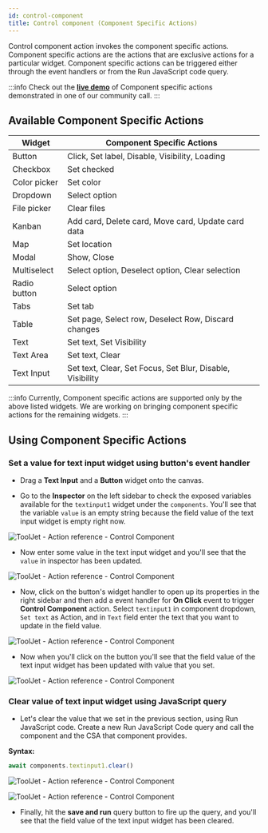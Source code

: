```yaml
---
id: control-component
title: Control component (Component Specific Actions)
---
```


Control component action invokes the component specific actions. Component specific actions are the actions that are exclusive actions for a particular widget. Component specific actions can be triggered either through the event handlers or from the Run JavaScript code query.

:::info
Check out the **[live demo](https://youtu.be/JIhSH3YeM3E)** of Component specific actions demonstrated in one of our community call.
:::

## Available Component Specific Actions

| Widget | Component Specific Actions |
|--------|---------------------------|
| Button | Click, Set label, Disable, Visibility, Loading |
| Checkbox   | Set checked |
| Color picker   | Set color |
| Dropdown   | Select option |
| File picker    | Clear files |
| Kanban   | Add card, Delete card, Move card, Update card data |
| Map   | Set location |
| Modal     | Show, Close |
| Multiselect   | Select option, Deselect option, Clear selection |
| Radio button | Select option |
| Tabs   | Set tab |
| Table   | Set page, Select row, Deselect Row, Discard changes |
| Text   | Set text, Set Visibility |
| Text Area | Set text, Clear |
| Text Input | Set text, Clear, Set Focus, Set Blur, Disable, Visibility |

:::info
Currently, Component specific actions are supported only by the above listed widgets. We are working on bringing component specific actions for the remaining widgets.
:::

## Using Component Specific Actions

### Set a value for text input widget using button's event handler

- Drag a **Text Input** and a **Button** widget onto the canvas.

- Go to the **Inspector** on the left sidebar to check the exposed variables available for the `textinput1` widget under the `components`. You'll see that the variable `value` is an empty string because the field value of the text input widget is empty right now.

<div style={{textAlign: 'center'}}>

![ToolJet - Action reference - Control Component](/img/actions/controlcomponent/inspector.png)

</div>

- Now enter some value in the text input widget and you'll see that the `value` in inspector has been updated.

<div style={{textAlign: 'center'}}>

![ToolJet - Action reference - Control Component](/img/actions/controlcomponent/updated.png)

</div>

- Now, click on the button's widget handler to open up its properties in the right sidebar and then add a event handler for **On Click** event to trigger **Control Component** action. Select `textinput1` in component dropdown, `Set text` as Action, and in `Text` field enter the text that you want to update in the field value.

<div style={{textAlign: 'center'}}>

![ToolJet - Action reference - Control Component](/img/actions/controlcomponent/button.png)

</div>

- Now when you'll click on the button you'll see that the field value of the text input widget has been updated with value that you set.

<div style={{textAlign: 'center'}}>

![ToolJet - Action reference - Control Component](/img/actions/controlcomponent/set.png)

</div>


### Clear value of text input widget using JavaScript query

- Let's clear the value that we set in the previous section, using Run JavaScript code. Create a new Run JavaScript Code query and call the component and the CSA that component provides.

**Syntax:**
```js
await components.textinput1.clear()
```

<div style={{textAlign: 'center'}}>

![ToolJet - Action reference - Control Component](/img/actions/controlcomponent/jsoption.png)

</div>


<div style={{textAlign: 'center'}}>

![ToolJet - Action reference - Control Component](/img/actions/controlcomponent/clear.png)

</div>

- Finally, hit the **save and run** query button to fire up the query, and you'll see that the field value of the text input widget has been cleared.

